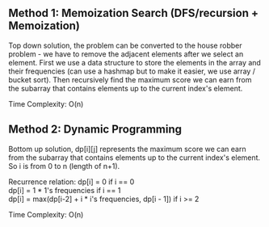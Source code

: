 ## Method 1: Memoization Search (DFS/recursion + Memoization)

Top down solution, the problem can be converted to the house robber problem - we have to remove the adjacent elements after we select an element. First we use a data structure to store the elements in the array and their frequencies (can use a hashmap but to make it easier, we use array / bucket sort). Then recursively find the maximum score we can earn from the subarray that contains elements up to the current index's element.

Time Complexity: O(n)

## Method 2: Dynamic Programming

Bottom up solution, dp[i][j] represents the maximum score we can earn from the subarray that contains elements up to the current 
index's element. So i is from 0 to n (length of n+1).

Recurrence relation: 
dp[i] = 0 if i == 0 </br>
dp[i] = 1 * 1's frequencies if i == 1 </br>
dp[i] = max(dp[i-2] + i * i's frequencies, dp[i - 1]) if i >= 2 </br>

Time Complexity: O(n)
